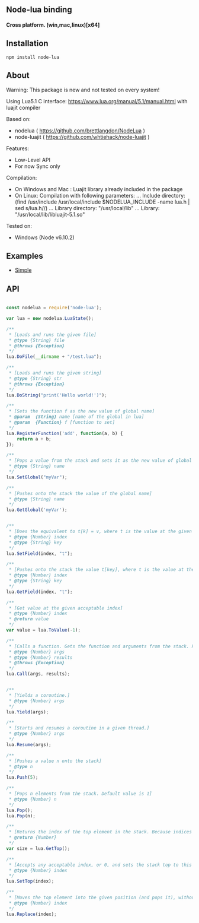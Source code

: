 ## Node-lua binding
#### Cross platform.  (win,mac,linux)[x64]

## Installation

`npm install node-lua`

## About

Warning: This package is new and not tested on every system!

Using Lua5.1 C interface: https://www.lua.org/manual/5.1/manual.html with luajit compiler

Based on:
 - nodelua ( https://github.com/brettlangdon/NodeLua )
 - node-luajit ( https://github.com/whtiehack/node-luajit )


Features:
- Low-Level API
- For now Sync only

Compilation:
- On Windows and Mac : Luajit library already included in the package
- On Linux: Compilation with following parameters:
... Include directory: (find /usr/include /usr/local/include $NODELUA_INCLUDE -name lua.h | sed s/lua.h//)
... Library directory: "/usr/local/lib"
... Library: "/usr/local/lib/libluajit-5.1.so"

Tested on:
 - Windows (Node v6.10.2)


## Examples

- [Simple](https://github.com/Medaeus245/node-lua/examples/simple/simple.js)

## API


```javascript

const nodelua = require('node-lua');

var lua = new nodelua.LuaState();

/**
 * [Loads and runs the given file]
 * @type {String} file
 * @throws {Exception}
 */
lua.DoFile(__dirname + "/test.lua");

/**
 * [Loads and runs the given string]
 * @type {String} str
 * @throws {Exception}
 */
lua.DoString("print('Hello world!')");

/**
 * [Sets the function f as the new value of global name]
 * @param  {String} name [name of the global in lua]
 * @param  {Function} f [function to set]
 */
lua.RegisterFunction('add', function(a, b) {
	return a + b;
});

/**
 * [Pops a value from the stack and sets it as the new value of global name]
 * @type {String} name
 */
lua.SetGlobal("myVar");

/**
 * [Pushes onto the stack the value of the global name]
 * @type {String} name
 */
lua.GetGlobal('myVar');


/**
 * [Does the equivalent to t[k] = v, where t is the value at the given valid index and v is the value at the top of the stack. This function pops the value from the stack.]
 * @type {Number} index
 * @type {String} key
 */
lua.SetField(index, "t");

/**
 * [Pushes onto the stack the value t[key], where t is the value at the given valid index.]
 * @type {Number} index
 * @type {String} key
 */
lua.GetField(index, "t");

/**
 * [Get value at the given acceptable index]
 * @type {Number} index
 * @return value
 */
var value = lua.ToValue(-1);

/**
 * [Calls a function. Gets the function and arguments from the stack. Pushes the results onto the stack. See https://www.lua.org/manual/5.1/manual.html#pdf-pcall for more information]
 * @type {Number} args
 * @type {Number} results
 * @throws {Exception}
 */
lua.Call(args, results);


/**
 * [Yields a coroutine.]
 * @type {Number} args
 */
lua.Yield(args);

/**
 * [Starts and resumes a coroutine in a given thread.]
 * @type {Number} args
 */
lua.Resume(args);

/**
 * [Pushes a value n onto the stack]
 * @type n
 */
lua.Push(5);

/**
 * [Pops n elements from the stack. Default value is 1]
 * @type {Number} n
 */
lua.Pop();
lua.Pop(n);

/**
 * [Returns the index of the top element in the stack. Because indices start at 1, this result is equal to the number of elements in the stack (and so 0 means an empty stack)]
 * @return {Number}
 */
var size = lua.GetTop();

/**
 * [Accepts any acceptable index, or 0, and sets the stack top to this index. If the new top is larger than the old one, then the new elements are filled with nil. If index is 0, then all stack elements are removed]
 * @type {Number} index
 */
lua.SetTop(index);

/**
 * [Moves the top element into the given position (and pops it), without shifting any element (therefore replacing the value at the given position)]
 * @type {Number} index
 */
lua.Replace(index);


```
